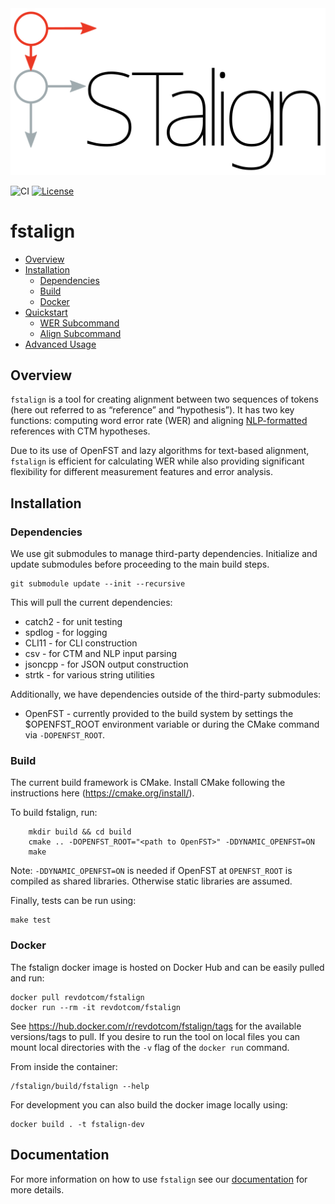 <div align="left"><img src="docs/fstalign_logo.png" width="550"/></div>

![CI](https://github.com/revdotcom/fstalign/workflows/CI/badge.svg)
[![License](https://img.shields.io/badge/License-Apache%202.0-blue.svg)](https://opensource.org/licenses/Apache-2.0)

# fstalign
- [Overview](#Overview)
- [Installation](#Installation)
  * [Dependencies](#Dependencies)
  * [Build](#Build)
  * [Docker](#Docker)
- [Quickstart](#Quickstart)
  * [WER Subcommand](#WER-Subcommand)
  * [Align Subcommand](#Align-Subcommand)
- [Advanced Usage](#Advanced-Usage)

## Overview
`fstalign` is a tool for creating alignment between two sequences of tokens (here out referred to as “reference” and “hypothesis”). It has two key functions: computing word error rate (WER) and aligning [NLP-formatted](https://github.com/revdotcom/fstalign/blob/develop/docs/NLP-Format.md) references with CTM hypotheses.

Due to its use of OpenFST and lazy algorithms for text-based alignment, `fstalign` is efficient for calculating WER while also providing significant flexibility for different measurement features and error analysis.

## Installation

### Dependencies
We use git submodules to manage third-party dependencies. Initialize and update submodules before proceeding to the main build steps.
```
git submodule update --init --recursive
```

This will pull the current dependencies:
- catch2 - for unit testing
- spdlog - for logging
- CLI11 - for CLI construction
- csv - for CTM and NLP input parsing
- jsoncpp - for JSON output construction
- strtk - for various string utilities

Additionally, we have dependencies outside of the third-party submodules:
- OpenFST - currently provided to the build system by settings the $OPENFST_ROOT environment variable or during the CMake command via `-DOPENFST_ROOT`.

### Build
The current build framework is CMake. Install CMake following the instructions here (https://cmake.org/install/).

To build fstalign, run:
```
    mkdir build && cd build
    cmake .. -DOPENFST_ROOT="<path to OpenFST>" -DDYNAMIC_OPENFST=ON
    make
```

Note: `-DDYNAMIC_OPENFST=ON` is needed if OpenFST at `OPENFST_ROOT` is compiled as shared libraries. Otherwise static libraries are assumed.

Finally, tests can be run using:
```
make test
```

### Docker

The fstalign docker image is hosted on Docker Hub and can be easily pulled and run:
```
docker pull revdotcom/fstalign
docker run --rm -it revdotcom/fstalign
```

See https://hub.docker.com/r/revdotcom/fstalign/tags for the available versions/tags to pull. If you desire to run the tool on local files you can mount local directories with the `-v` flag of the `docker run` command.

From inside the container:
```
/fstalign/build/fstalign --help
```

For development you can also build the docker image locally using:
```
docker build . -t fstalign-dev
```

## Documentation
For more information on how to use `fstalign` see our [documentation](https://github.com/revdotcom/fstalign/blob/develop/docs/Usage.md) for more details.
